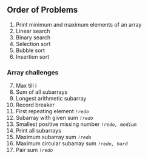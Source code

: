 ## Order of Problems

1. Print minimum and maximum elements of an array
2. Linear search
3. Binary search
4. Selection sort
5. Bubble sort
6. Insertion sort

### Array challenges

7. Max till i
8. Sum of all subarrays
9. Longest arithmetic subarray
10. Record breaker
11. First repeating element   *`!redo`*
12. Subarray with given sum   *`!redo`*
13. Smallest positive missing number   *`!redo, medium`*
14. Print all subarrays
15. Maximum subarray sum   *`!redo`*
16. Maximum circular subarray sum   *`!redo, hard`*
17. Pair sum   *`!redo`*
